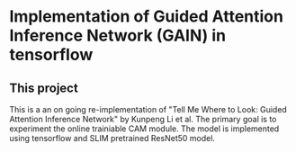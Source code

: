 # Implementation of Guided Attention Inference Network (GAIN) in tensorflow

## This project
This is a an on going re-implementation of "Tell Me Where to Look: Guided Attention Inference Network" by Kunpeng Li et al. The primary goal is to experiment the online trainiable CAM module. The model is implemented using tensorflow and SLIM pretrained ResNet50 model.  
